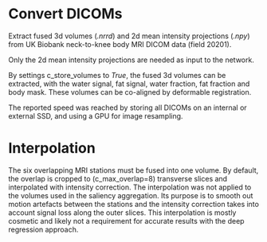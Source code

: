 # Convert DICOMs
Extract fused 3d volumes (_.nrrd_) and 2d mean intensity projections (_.npy_) from UK Biobank neck-to-knee body MRI DICOM data (field 20201).

Only the 2d mean intensity projections are needed as input to the network.

By settings c\_store\_volumes to _True_, the fused 3d volumes can be extracted, with the water signal, fat signal, water fraction, fat fraction and body mask. These volumes can be co-aligned by deformable registration.

The reported speed was reached by storing all DICOMs on an internal or external SSD, and using a GPU for image resampling.

# Interpolation
The six overlapping MRI stations must be fused into one volume. By default, the overlap is cropped to (c_max_overlap=8) transverse slices and interpolated with intensity correction. The interpolation was not applied to the volumes used in the saliency aggregation. Its purpose is to smooth out motion artefacts between the stations and the intensity correction takes into account signal loss along the outer slices. This interpolation is mostly cosmetic and likely not a requirement for accurate results with the deep regression approach.
